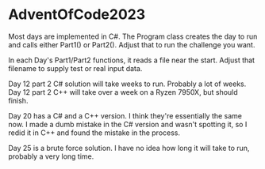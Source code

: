 # AdventOfCode2023

Most days are implemented in C#. The Program class creates the day to run and calls either Part1() or Part2(). Adjust that to run the challenge you want.

In each Day's Part1/Part2 functions, it reads a file near the start. Adjust that filename to supply test or real input data.

Day 12 part 2 C# solution will take weeks to run. Probably a lot of weeks. Day 12 part 2 C++ will take over a week on a Ryzen 7950X, but should finish.

Day 20 has a C# and a C++ version. I think they're essentially the same now. I made a dumb mistake in the C# version and wasn't spotting it, so I redid it in C++ and found the mistake in the process.

Day 25 is a brute force solution. I have no idea how long it will take to run, probably a very long time.